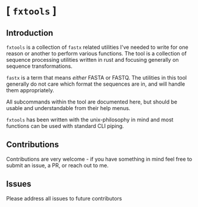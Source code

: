 # [ `fxtools` ]

## Introduction

`fxtools` is a collection of `fastx` related utilities I've
needed to write for one reason or another to perform
various functions. 
The tool is a collection of sequence processing utilities
written in rust and focusing generally on sequence
transformations.

`fastx` is a term that means *either* FASTA or FASTQ.
The utilities in this tool generally do not care which
format the sequences are in, and will handle them
appropriately.

All subcommands within the tool are documented here, but
should be usable and understandable from their help menus.

`fxtools` has been written with the unix-philosophy in mind
and most functions can be used with standard CLI piping.

## Contributions

Contributions are very welcome - if you have something in mind
feel free to submit an issue, a PR, or reach out to me.

## Issues

Please address all issues to future contributors
